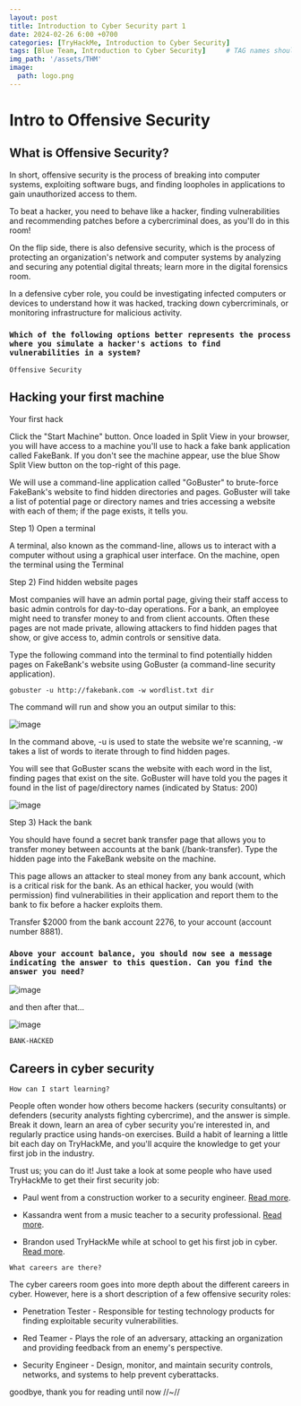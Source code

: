 ```yaml
---
layout: post
title: Introduction to Cyber Security part 1 
date: 2024-02-26 6:00 +0700
categories: [TryHackMe, Introduction to Cyber Security]
tags: [Blue Team, Introduction to Cyber Security]     # TAG names should always be lowercase
img_path: '/assets/THM'
image: 
  path: logo.png
--- 
```


# Intro to Offensive Security

## What is Offensive Security?

In short, offensive security is the process of breaking into computer systems, exploiting software bugs, and finding loopholes in applications to gain unauthorized access to them.

To beat a hacker, you need to behave like a hacker, finding vulnerabilities and recommending patches before a cybercriminal does, as you'll do in this room!

On the flip side, there is also defensive security, which is the process of protecting an organization's network and computer systems by analyzing and securing any potential digital threats; learn more in the digital forensics room.

In a defensive cyber role, you could be investigating infected computers or devices to understand how it was hacked, tracking down cybercriminals, or monitoring infrastructure for malicious activity.

### `Which of the following options better represents the process where you simulate a hacker's actions to find vulnerabilities in a system?`

`Offensive Security`

## Hacking your first machine

Your first hack

Click the "Start Machine" button. Once loaded in Split View in your browser, you will have access to a machine you'll use to hack a fake bank application called FakeBank. If you don't see the machine appear, use the blue Show Split View button on the top-right of this page.

We will use a command-line application called "GoBuster" to brute-force FakeBank's website to find hidden directories and pages. GoBuster will take a list of potential page or directory names and tries accessing a website with each of them; if the page exists, it tells you.

Step 1) Open a terminal

A terminal, also known as the command-line, allows us to interact with a computer without using a graphical user interface. On the machine, open the terminal using the Terminal

Step 2) Find hidden website pages

Most companies will have an admin portal page, giving their staff access to basic admin controls for day-to-day operations. For a bank, an employee might need to transfer money to and from client accounts. Often these pages are not made private, allowing attackers to find hidden pages that show, or give access to, admin controls or sensitive data.

Type the following command into the terminal to find potentially hidden pages on FakeBank's website using GoBuster (a command-line security application).

```
gobuster -u http://fakebank.com -w wordlist.txt dir

```

The command will run and show you an output similar to this:

![image](https://github.com/zs0b/zs0b.github.io/assets/118095276/50143735-b86d-4cfd-999f-4eaf2cd72c65)

In the command above, -u is used to state the website we're scanning, -w takes a list of words to iterate through to find hidden pages.

You will see that GoBuster scans the website with each word in the list, finding pages that exist on the site. GoBuster will have told you the pages it found in the list of page/directory names (indicated by Status: 200)

![image](https://github.com/zs0b/zs0b.github.io/assets/118095276/a0db465f-6fa2-467f-aaa3-0f6184abcdf9)

Step 3) Hack the bank

You should have found a secret bank transfer page that allows you to transfer money between accounts at the bank (/bank-transfer). Type the hidden page into the FakeBank website on the machine.

This page allows an attacker to steal money from any bank account, which is a critical risk for the bank. As an ethical hacker, you would (with permission) find vulnerabilities in their application and report them to the bank to fix before a hacker exploits them.

Transfer $2000 from the bank account 2276, to your account (account number 8881).

### `Above your account balance, you should now see a message indicating the answer to this question. Can you find the answer you need?`

![image](https://github.com/zs0b/zs0b.github.io/assets/118095276/c45b253f-be4b-4b47-bbac-b18f407dc894)

and then after that...

![image](https://github.com/zs0b/zs0b.github.io/assets/118095276/a751316e-c9db-4eae-b117-28c05994b204)

`BANK-HACKED`

## Careers in cyber security

`How can I start learning?`

People often wonder how others become hackers (security consultants) or defenders (security analysts fighting cybercrime), and the answer is simple. Break it down, learn an area of cyber security you're interested in, and regularly practice using hands-on exercises. Build a habit of learning a little bit each day on TryHackMe, and you'll acquire the knowledge to get your first job in the industry.

Trust us; you can do it! Just take a look at some people who have used TryHackMe to get their first security job:

- Paul went from a construction worker to a security engineer. [Read more](https://tryhackme.com/r/resources/blog/construction-worker-to-security-engineer-how-paul-used-tryhackme-to-land-his-first-job-in-security).

- Kassandra went from a music teacher to a security professional. [Read more](https://tryhackme.com/r/resources/blog/the-teacher-becomes-the-student).

- Brandon used TryHackMe while at school to get his first job in cyber. [Read more](https://tryhackme.com/r/resources/blog/brandons-success-story).

`What careers are there?` 

The cyber careers room goes into more depth about the different careers in cyber. However, here is a short description of a few offensive security roles:

- Penetration Tester - Responsible for testing technology products for finding exploitable security vulnerabilities.

- Red Teamer - Plays the role of an adversary, attacking an organization and providing feedback from an enemy's perspective.

- Security Engineer - Design, monitor, and maintain security controls, networks, and systems to help prevent cyberattacks.

goodbye, thank you for reading until now //~//
